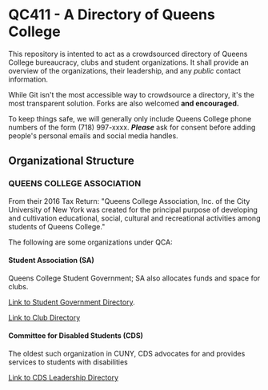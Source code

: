 # QC411 - A Directory of Queens College
This repository is intented to act as a crowdsourced directory of Queens College bureaucracy, clubs and student organizations. It shall provide an overview of the organizations, their leadership, and any *public* contact information. 

While Git isn't the most accessible way to crowdsource a directory, it's the most transparent solution. Forks are also welcomed **and encouraged.**

To keep things safe, we will generally only include Queens College phone numbers of the form (718) 997-xxxx. _**Please**_ ask for consent before adding people's personal emails and social media handles.

## Organizational Structure

### QUEENS COLLEGE ASSOCIATION

From their 2016 Tax Return: "Queens College Association, Inc. of the City University of New York was created for the principal purpose of developing and cultivation educational, social, cultural and recreational activities among students of Queens College."

The following are some organizations under QCA:

#### Student Association (SA)

Queens College Student Government; SA also allocates funds and space for clubs.

[Link to Student Government Directory](SA.md).

[Link to Club Directory](Clubs.md)

#### Committee for Disabled Students (CDS)

The oldest such organization in CUNY, CDS advocates for and provides services to students with disabilities

[Link to CDS Leadership Directory](CDS.md)


